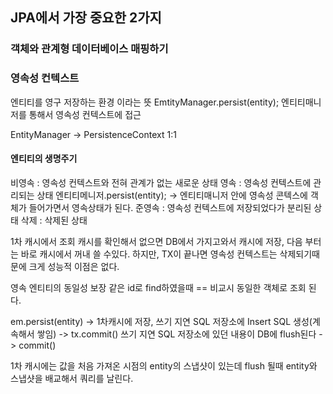 ## JPA에서 가장 중요한 2가지

### 객체와 관계형 데이터베이스 매핑하기

### 영속성 컨텍스트

엔티티를 영구 저장하는 환경 이라는 뜻
EmtityManager.persist(entity);
엔티티매니저를 통해서 영속성 컨텍스트에 접근

EntityManager -> PersistenceContext
1:1

#### 엔티티의 생명주기

비영속 : 영속성 컨텍스트와 전혀 관계가 없는 새로운 상태
영속 : 영속성 컨텍스트에 관리되는 상태 엔티티메니저.persist(entity); -> 엔티티매니저 안에 영속성 콘텍스에 객체가 들어가면서 영속상태가 된다.
준영속 : 영속성 컨텍스트에 저장되었다가 분리된 상태
삭제 : 삭제된 상태

1차 캐시에서 조회
캐시를 확인해서 없으면 DB에서 가지고와서 캐시에 저장, 다음 부터는 바로 캐시에서 꺼내 쓸 수있다.
하지만, TX이 끝나면 영속성 컨텍스트는 삭제되기때문에 크게 성능적 이점은 없다.

영속 엔티티의 동일성 보장
같은 id로 find하였을때 == 비교시 동일한 객체로 조회 된다.

em.persist(entity) -> 1차캐시에 저장, 쓰기 지연 SQL 저장소에 Insert SQL 생성(계속해서 쌓임) -> tx.commit() 쓰기 지연 SQL 저장소에 있던 내용이 DB에 flush된다 -> commit() 

1차 캐시에는 값을 처음 가져온 시점의 entity의 스냅샷이 있는데 flush 될때 entity와 스냅샷을 배교해서 쿼리를 날린다.
